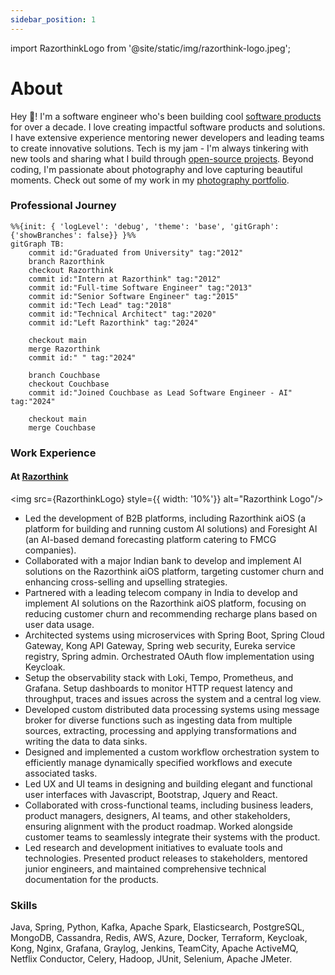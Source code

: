 ```yaml
---
sidebar_position: 1
---
```


import RazorthinkLogo from '@site/static/img/razorthink-logo.jpeg';

# About

Hey 👋! I'm a software engineer who's been building cool [software products](/docs/category/projects) for over a decade.
I love creating impactful software products and solutions.
I have extensive experience mentoring newer developers and leading teams to create innovative solutions.
Tech is my jam - I'm always tinkering with new tools and sharing what I build through [open-source projects](/docs/category/open-source-projects). 
Beyond coding, I'm passionate about photography and love capturing beautiful moments. Check out some of my work in my [photography portfolio](/docs/beyond-tech/photography).

<!-- ```mermaid
gantt
    title My Career Journey
    dateFormat YYYY-MM-DD

    section Early Career (2012-2015)
    Graduated from University         :done, 2012-06-01, 30d
    Intern at Razorthink              :a1, 2012-07-01, 6M
    Full-time Software Engineer       :a2, after a1, 2y
    Senior Software Engineer          :a3, after a2, 3y

    section Growth Years (2016-2020)
    Tech Lead                         :b1, 2018-01-01, 2y
    Technical Architect               :b2, after b1, 4y

    section Current (2021-Present)
    Left Razorthink                   :c1, 2024-03-01, 1d
    Lead Software Engineer - AI (Couchbase) :c2, after c1, 1y
``` -->

### Professional Journey

```mermaid
%%{init: { 'logLevel': 'debug', 'theme': 'base', 'gitGraph': {'showBranches': false}} }%%
gitGraph TB:
    commit id:"Graduated from University" tag:"2012"
    branch Razorthink
    checkout Razorthink
    commit id:"Intern at Razorthink" tag:"2012"
    commit id:"Full-time Software Engineer" tag:"2013"
    commit id:"Senior Software Engineer" tag:"2015"
    commit id:"Tech Lead" tag:"2018"
    commit id:"Technical Architect" tag:"2020"
    commit id:"Left Razorthink" tag:"2024"

    checkout main
    merge Razorthink
    commit id:" " tag:"2024"

    branch Couchbase
    checkout Couchbase
    commit id:"Joined Couchbase as Lead Software Engineer - AI" tag:"2024"

    checkout main
    merge Couchbase

```

### Work Experience

#### At [Razorthink](https://www.linkedin.com/company/razorthink/)

<img src={RazorthinkLogo} style={{ width: '10%'}}  alt="Razorthink Logo"/>

- Led the development of B2B platforms, including Razorthink aiOS (a platform for building and running custom AI
  solutions) and Foresight AI (an AI-based demand forecasting platform catering to FMCG companies).
- Collaborated with a major Indian bank to develop and implement AI solutions on the Razorthink aiOS platform, targeting
  customer churn and enhancing cross-selling and upselling strategies.
- Partnered with a leading telecom company in India to develop and implement AI solutions on the Razorthink aiOS
  platform, focusing on reducing customer churn and recommending recharge plans based on user data usage.
- Architected systems using microservices with Spring Boot, Spring Cloud Gateway, Kong API Gateway, Spring web security,
  Eureka service registry, Spring admin. Orchestrated OAuth flow implementation using Keycloak.
- Setup the observability stack with Loki, Tempo, Prometheus, and Grafana. Setup dashboards to monitor HTTP request
  latency and throughput, traces and issues across the system and a central log view.
- Developed custom distributed data processing systems using message broker for diverse functions such as ingesting data
  from multiple sources, extracting, processing and applying transformations and writing the data to data sinks.
- Designed and implemented a custom workflow orchestration system to efficiently manage dynamically specified workflows
  and execute associated tasks.
- Led UX and UI teams in designing and building elegant and functional user interfaces with Javascript, Bootstrap,
  Jquery and React.
- Collaborated with cross-functional teams, including business leaders, product managers, designers, AI teams,
  and other stakeholders, ensuring alignment with the product roadmap. Worked alongside customer teams to seamlessly
  integrate their systems with the product.
- Led research and development initiatives to evaluate tools and technologies. Presented product releases to
  stakeholders, mentored junior engineers, and maintained comprehensive technical documentation for the products.

### Skills

Java, Spring, Python, Kafka, Apache Spark, Elasticsearch, PostgreSQL, MongoDB, Cassandra, Redis, AWS, Azure, Docker, Terraform, Keycloak, Kong, Nginx, Grafana, Graylog, Jenkins, TeamCity, Apache ActiveMQ, Netflix Conductor, Celery, Hadoop, JUnit, Selenium, Apache JMeter.

<!-- ### Skills

| Skill Category                        | Technologies                                                        |
|---------------------------------------|---------------------------------------------------------------------|
| **Programming Languages**             | Java, Python                                                        |
| **Web Development**                   | Spring, FastAPI                                                     |
| **Databases**                         | Postgres, MongoDB, Cassandra                                        |
| **Messaging / Queuing**               | Apache ActiveMQ, Kafka                                              |
| **Searching, Indexing, Lookups**      | Elasticsearch, Redis                                                |
| **Distributed Processing**            | Apache Spark, Hadoop, Celery, Netflix's Conductor                   |
| **Containerization / Virtualization** | Docker                                                              |
| **Cloud Infrastructure**              | AWS, Azure                                                          |
| **Miscellaneous Tools / Services**    | Terraform, Keycloak, Kong, Nginx, Graylog, Grafana, Jenkins (CI/CD) |
| **Testing Tools and Frameworks**      | JUnit, Selenium, Apache JMeter                                      |
| **UI/UX (Level: Basic)**              | HTML, CSS, JavaScript, Bootstrap, jQuery, Ajax, Socket.io           | -->
